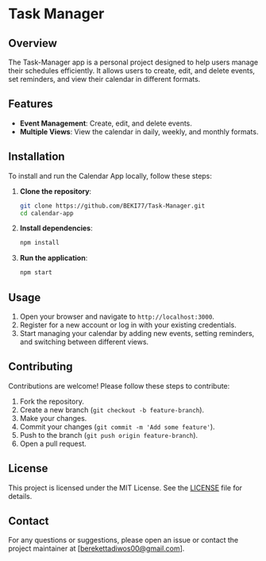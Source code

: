 # Task Manager

## Overview
The Task-Manager app is a personal project designed to help users manage their schedules efficiently. It allows users to create, edit, and delete events, set reminders, and view their calendar in different formats.

## Features
- **Event Management**: Create, edit, and delete events.
- **Multiple Views**: View the calendar in daily, weekly, and monthly formats.

## Installation
To install and run the Calendar App locally, follow these steps:

1. **Clone the repository**:
    ```bash
    git clone https://github.com/BEKI77/Task-Manager.git
    cd calendar-app
    ```

2. **Install dependencies**:
    ```bash
    npm install
    ```

3. **Run the application**:
    ```bash
    npm start
    ```

## Usage
1. Open your browser and navigate to `http://localhost:3000`.
2. Register for a new account or log in with your existing credentials.
3. Start managing your calendar by adding new events, setting reminders, and switching between different views.

## Contributing
Contributions are welcome! Please follow these steps to contribute:

1. Fork the repository.
2. Create a new branch (`git checkout -b feature-branch`).
3. Make your changes.
4. Commit your changes (`git commit -m 'Add some feature'`).
5. Push to the branch (`git push origin feature-branch`).
6. Open a pull request.

## License
This project is licensed under the MIT License. See the [LICENSE](LICENSE) file for details.

## Contact
For any questions or suggestions, please open an issue or contact the project maintainer at [berekettadiwos00@gmail.com].
